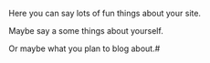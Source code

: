 Here you can say lots of fun things about your site.

Maybe say a some things about yourself.

Or maybe what you plan to blog about.#
